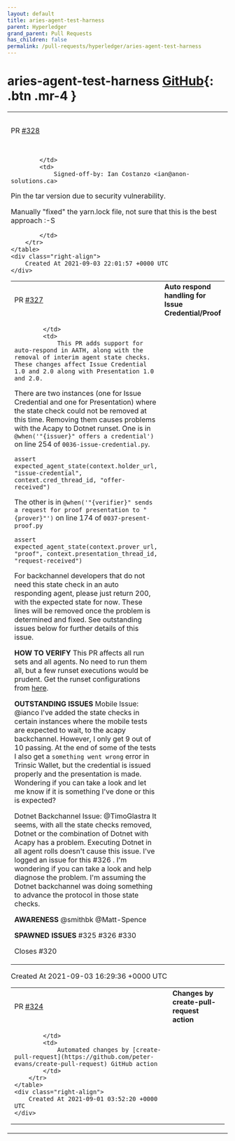 ```yaml
---
layout: default
title: aries-agent-test-harness
parent: Hyperledger
grand_parent: Pull Requests
has_children: false
permalink: /pull-requests/hyperledger/aries-agent-test-harness
---
```


# aries-agent-test-harness <span class="fs-3 right-align">[GitHub](https://github.com/hyperledger/aries-agent-test-harness){: .btn .mr-4 }</span>


<div>
    <table>
        <tr>
            <td>
                PR <a href="https://github.com/hyperledger/aries-agent-test-harness/pull/328" class=".btn">#328</a>
            </td>
            <td>
                <b>
                    Pin tar version for javascript backchannel
                </b>
            </td>
        </tr>
        <tr>
            <td>
                
            </td>
            <td>
                Signed-off-by: Ian Costanzo <ian@anon-solutions.ca>

Pin the tar version due to security vulnerability.

Manually "fixed" the yarn.lock file, not sure that this is the best approach :-S

            </td>
        </tr>
    </table>
    <div class="right-align">
        Created At 2021-09-03 22:01:57 +0000 UTC
    </div>
</div>

<div>
    <table>
        <tr>
            <td>
                PR <a href="https://github.com/hyperledger/aries-agent-test-harness/pull/327" class=".btn">#327</a>
            </td>
            <td>
                <b>
                    Auto respond handling for Issue Credential/Proof 
                </b>
            </td>
        </tr>
        <tr>
            <td>
                
            </td>
            <td>
                This PR adds support for auto-respond in AATH, along with the removal of interim agent state checks.  These changes affect Issue Credential 1.0 and 2.0 along with Presentation 1.0 and 2.0.  

There are two instances (one for Issue Credential and one for Presentation) where the state check could not  be removed at this time. Removing them causes problems with the Acapy to Dotnet runset. 
One is in `@when('"{issuer}" offers a credential')` on line 254 of `0036-issue-credential.py`.
```
assert expected_agent_state(context.holder_url, "issue-credential", context.cred_thread_id, "offer-received")
```
The other is in `@when('"{verifier}" sends a request for proof presentation to "{prover}"')` on line 174 of `0037-present-proof.py`
```
assert expected_agent_state(context.prover_url, "proof", context.presentation_thread_id, "request-received")
```
For backchannel developers that do not need this state check in an auto responding agent, please just return 200, with the expected state for now. These lines will be removed once the problem is determined and fixed. 
See outstanding issues below for further details of this issue. 

**HOW TO VERIFY**
This PR affects all run sets and all agents. No need to run them all, but a few runset executions would be prudent. Get the runset configurations from [here](https://github.com/hyperledger/aries-agent-test-harness/tree/main/.github/workflows). 


**OUTSTANDING ISSUES**
Mobile Issue: @ianco I've added the state checks in certain instances where the mobile tests are expected to wait, to the acapy backchannel. However, I only get 9 out of 10 passing. At the end of some of the tests I also get a `something went wrong` error in Trinsic Wallet, but the credential is issued properly and the presentation is made. Wondering if you can take a look and let me know if it is something I've done or this is expected? 

Dotnet Backchannel Issue: @TimoGlastra It seems, with all the state checks removed, Dotnet or the combination of Dotnet with Acapy has a problem. Executing Dotnet in all agent rolls doesn't cause this issue. I've logged an issue for this #326 . I'm wondering if you can take a look and help diagnose the problem. I'm assuming the Dotnet backchannel was doing something to advance the protocol in those state checks. 

**AWARENESS**
@smithbk @Matt-Spence 

**SPAWNED ISSUES**
#325 
#326 
#330 

Closes #320
            </td>
        </tr>
    </table>
    <div class="right-align">
        Created At 2021-09-03 16:29:36 +0000 UTC
    </div>
</div>

<div>
    <table>
        <tr>
            <td>
                PR <a href="https://github.com/hyperledger/aries-agent-test-harness/pull/324" class=".btn">#324</a>
            </td>
            <td>
                <b>
                    Changes by create-pull-request action
                </b>
            </td>
        </tr>
        <tr>
            <td>
                
            </td>
            <td>
                Automated changes by [create-pull-request](https://github.com/peter-evans/create-pull-request) GitHub action
            </td>
        </tr>
    </table>
    <div class="right-align">
        Created At 2021-09-01 03:52:20 +0000 UTC
    </div>
</div>

